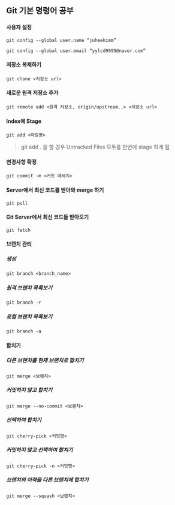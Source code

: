 ## Git 기본 명령어 공부

#### 사용자 설정

    git config --global user.name “juheekimm”

    git config --global user.email “yylcd9999@naver.com”

#### 저장소 복제하기

    git clone <저장소 url>

#### 새로운 원격 저장소 추가 

    git remote add <원격 저장소, origin/upstream..> <저장소 url>

#### Index에 Stage

    git add <파일명>

> git add . 을 할 경우 Untracked Files 모두를 한번에 stage 하게 됨

#### 변경사항 확정

    git commit -m <커밋 메세지>

#### Server에서 최신 코드를 받아와 merge 하기

    git pull

#### Git Server에서 최신 코드들 받아오기

    git fetch

#### 브랜치 관리

##### 생성

    git branch <branch_name>

##### 원격 브랜치 목록보기

    git branch -r

##### 로컬 브랜치 목록보기

    git branch -a

#### 합치기

##### 다른 브랜치를 현재 브랜치로 합치기

    git merge <브랜치>

##### 커밋하지 않고 합치기

    git merge --no-commit <브랜치>

##### 선택하여 합치기

    git cherry-pick <커밋명>

##### 커밋하지 않고 선택하여 합치기

    git cherry-pick -n <커밋명>

##### 브랜치의 이력을 다른 브랜치에 합치기

    git merge --squash <브랜치>